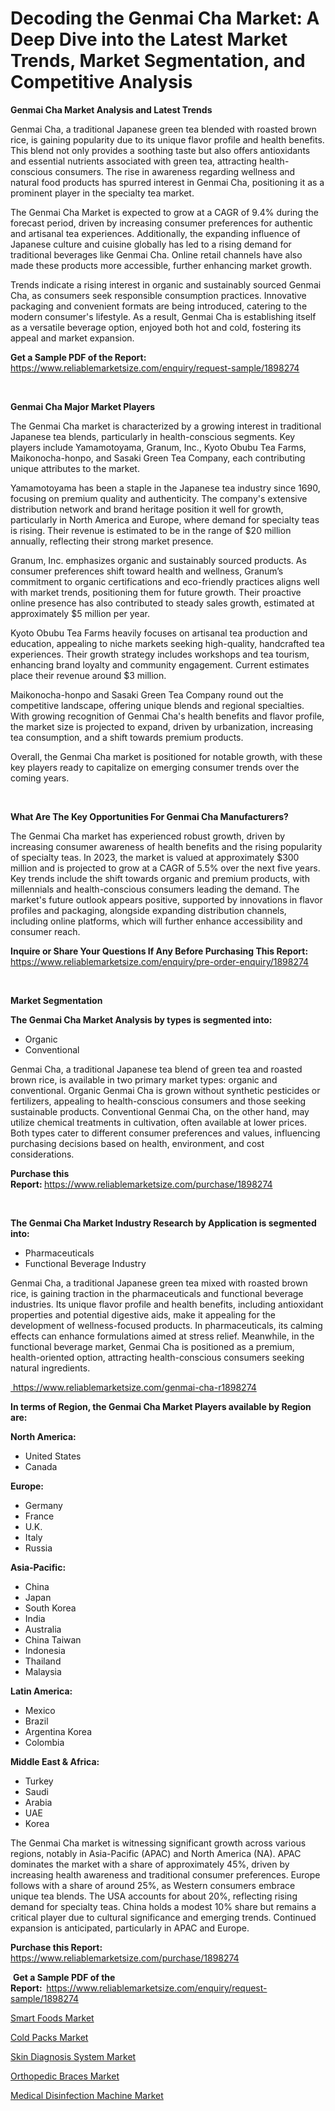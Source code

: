 <p><h1>Decoding the Genmai Cha Market: A Deep Dive into the Latest Market Trends, Market Segmentation, and Competitive Analysis</h1></p><p><strong>Genmai Cha Market Analysis and Latest Trends</strong></p>
<p><p>Genmai Cha, a traditional Japanese green tea blended with roasted brown rice, is gaining popularity due to its unique flavor profile and health benefits. This blend not only provides a soothing taste but also offers antioxidants and essential nutrients associated with green tea, attracting health-conscious consumers. The rise in awareness regarding wellness and natural food products has spurred interest in Genmai Cha, positioning it as a prominent player in the specialty tea market.</p><p>The Genmai Cha Market is expected to grow at a CAGR of 9.4% during the forecast period, driven by increasing consumer preferences for authentic and artisanal tea experiences. Additionally, the expanding influence of Japanese culture and cuisine globally has led to a rising demand for traditional beverages like Genmai Cha. Online retail channels have also made these products more accessible, further enhancing market growth.</p><p>Trends indicate a rising interest in organic and sustainably sourced Genmai Cha, as consumers seek responsible consumption practices. Innovative packaging and convenient formats are being introduced, catering to the modern consumer's lifestyle. As a result, Genmai Cha is establishing itself as a versatile beverage option, enjoyed both hot and cold, fostering its appeal and market expansion.</p></p>
<p><strong>Get a Sample PDF of the Report:&nbsp;</strong> <a href="https://www.reliablemarketsize.com/enquiry/request-sample/1898274?utm_campaign=3447&utm_medium=2&utm_source=Github&utm_content=ia&utm_term=07042025&utm_id=genmai-cha">https://www.reliablemarketsize.com/enquiry/request-sample/1898274</a></p>
<p>&nbsp;</p>
<p><strong>Genmai Cha Major Market Players</strong></p>
<p><p>The Genmai Cha market is characterized by a growing interest in traditional Japanese tea blends, particularly in health-conscious segments. Key players include Yamamotoyama, Granum, Inc., Kyoto Obubu Tea Farms, Maikonocha-honpo, and Sasaki Green Tea Company, each contributing unique attributes to the market.</p><p>Yamamotoyama has been a staple in the Japanese tea industry since 1690, focusing on premium quality and authenticity. The company's extensive distribution network and brand heritage position it well for growth, particularly in North America and Europe, where demand for specialty teas is rising. Their revenue is estimated to be in the range of $20 million annually, reflecting their strong market presence.</p><p>Granum, Inc. emphasizes organic and sustainably sourced products. As consumer preferences shift toward health and wellness, Granum’s commitment to organic certifications and eco-friendly practices aligns well with market trends, positioning them for future growth. Their proactive online presence has also contributed to steady sales growth, estimated at approximately $5 million per year.</p><p>Kyoto Obubu Tea Farms heavily focuses on artisanal tea production and education, appealing to niche markets seeking high-quality, handcrafted tea experiences. Their growth strategy includes workshops and tea tourism, enhancing brand loyalty and community engagement. Current estimates place their revenue around $3 million.</p><p>Maikonocha-honpo and Sasaki Green Tea Company round out the competitive landscape, offering unique blends and regional specialties. With growing recognition of Genmai Cha's health benefits and flavor profile, the market size is projected to expand, driven by urbanization, increasing tea consumption, and a shift towards premium products.</p><p>Overall, the Genmai Cha market is positioned for notable growth, with these key players ready to capitalize on emerging consumer trends over the coming years.</p></p>
<p>&nbsp;</p>
<p><strong>What Are The Key Opportunities For Genmai Cha Manufacturers?</strong></p>
<p><p>The Genmai Cha market has experienced robust growth, driven by increasing consumer awareness of health benefits and the rising popularity of specialty teas. In 2023, the market is valued at approximately $300 million and is projected to grow at a CAGR of 5.5% over the next five years. Key trends include the shift towards organic and premium products, with millennials and health-conscious consumers leading the demand. The market's future outlook appears positive, supported by innovations in flavor profiles and packaging, alongside expanding distribution channels, including online platforms, which will further enhance accessibility and consumer reach.</p></p>
<p><strong>Inquire or Share Your Questions If Any Before Purchasing This Report:</strong> <a href="https://www.reliablemarketsize.com/enquiry/pre-order-enquiry/1898274?utm_campaign=3447&utm_medium=2&utm_source=Github&utm_content=ia&utm_term=07042025&utm_id=genmai-cha">https://www.reliablemarketsize.com/enquiry/pre-order-enquiry/1898274</a></p>
<p>&nbsp;</p>
<p><strong>Market Segmentation</strong></p>
<p><strong>The Genmai Cha Market Analysis by types is segmented into:</strong></p>
<p><ul><li>Organic</li><li>Conventional</li></ul></p>
<p><p>Genmai Cha, a traditional Japanese tea blend of green tea and roasted brown rice, is available in two primary market types: organic and conventional. Organic Genmai Cha is grown without synthetic pesticides or fertilizers, appealing to health-conscious consumers and those seeking sustainable products. Conventional Genmai Cha, on the other hand, may utilize chemical treatments in cultivation, often available at lower prices. Both types cater to different consumer preferences and values, influencing purchasing decisions based on health, environment, and cost considerations.</p></p>
<p><strong>Purchase this Report:&nbsp;</strong><a href="https://www.reliablemarketsize.com/purchase/1898274?utm_campaign=3447&utm_medium=2&utm_source=Github&utm_content=ia&utm_term=07042025&utm_id=genmai-cha">https://www.reliablemarketsize.com/purchase/1898274</a></p>
<p>&nbsp;</p>
<p><strong>The Genmai Cha Market Industry Research by Application is segmented into:</strong></p>
<p><ul><li>Pharmaceuticals</li><li>Functional Beverage Industry</li></ul></p>
<p><p>Genmai Cha, a traditional Japanese green tea mixed with roasted brown rice, is gaining traction in the pharmaceuticals and functional beverage industries. Its unique flavor profile and health benefits, including antioxidant properties and potential digestive aids, make it appealing for the development of wellness-focused products. In pharmaceuticals, its calming effects can enhance formulations aimed at stress relief. Meanwhile, in the functional beverage market, Genmai Cha is positioned as a premium, health-oriented option, attracting health-conscious consumers seeking natural ingredients.</p></p>
<p><a href="https://www.reliablemarketsize.com/genmai-cha-r1898274?utm_campaign=3447&utm_medium=2&utm_source=Github&utm_content=ia&utm_term=07042025&utm_id=genmai-cha">&nbsp;https://www.reliablemarketsize.com/genmai-cha-r1898274</a></p>
<p><strong>In terms of Region, the Genmai Cha Market Players available by Region are:</strong></p>
<p>
    <p> <strong> North America: </strong>
        <ul>
            <li>United States</li>
            <li>Canada</li>
        </ul>
        </p> 
    <p> <strong> Europe: </strong>
        <ul>
            <li>Germany</li>
            <li>France</li>
            <li>U.K.</li>
            <li>Italy</li>
            <li>Russia</li>
        </ul>
        </p> 
    <p> <strong> Asia-Pacific: </strong>
        <ul>
            <li>China</li>
            <li>Japan</li>
            <li>South Korea</li>
            <li>India</li>
            <li>Australia</li>
            <li>China Taiwan</li>
            <li>Indonesia</li>
            <li>Thailand</li>
            <li>Malaysia</li>
        </ul>
        </p> 
    <p> <strong> Latin America: </strong>
        <ul>
            <li>Mexico</li>
            <li>Brazil</li>
            <li>Argentina Korea</li>
            <li>Colombia</li>
        </ul>
        </p> 
    <p> <strong> Middle East & Africa: </strong>
        <ul>
            <li>Turkey</li>
            <li>Saudi</li>
            <li>Arabia</li>
            <li>UAE</li>
            <li>Korea</li>
        </ul>
    </p>
    </p>
<p><p>The Genmai Cha market is witnessing significant growth across various regions, notably in Asia-Pacific (APAC) and North America (NA). APAC dominates the market with a share of approximately 45%, driven by increasing health awareness and traditional consumer preferences. Europe follows with a share of around 25%, as Western consumers embrace unique tea blends. The USA accounts for about 20%, reflecting rising demand for specialty teas. China holds a modest 10% share but remains a critical player due to cultural significance and emerging trends. Continued expansion is anticipated, particularly in APAC and Europe.</p></p>
<p><strong>Purchase this Report: </strong><a href="https://www.reliablemarketsize.com/purchase/1898274?utm_campaign=3447&utm_medium=2&utm_source=Github&utm_content=ia&utm_term=07042025&utm_id=genmai-cha">https://www.reliablemarketsize.com/purchase/1898274</a></p>
<p>&nbsp;<strong>Get a Sample PDF of the Report:&nbsp;&nbsp;</strong><a href="https://www.reliablemarketsize.com/enquiry/request-sample/1898274?utm_campaign=3447&utm_medium=2&utm_source=Github&utm_content=ia&utm_term=07042025&utm_id=genmai-cha">https://www.reliablemarketsize.com/enquiry/request-sample/1898274</a></p>
<p><strong></strong></p>
<p><p><a href="https://github.com/guyotkiferhi/Market-Research-Report-List-1/blob/main/smart-foods-market.md?utm_campaign=3447&utm_medium=2&utm_source=Github&utm_content=ia&utm_term=07042025&utm_id=genmai-cha">Smart Foods Market</a></p><p><a href="https://www.linkedin.com/pulse/insightful-analysis-cold-packs-market-2025-2032-dynamics-psqoe?utm_campaign=3447&utm_medium=2&utm_source=Github&utm_content=ia&utm_term=07042025&utm_id=genmai-cha">Cold Packs Market</a></p><p><a href="https://www.linkedin.com/pulse/analytics-driven-insights-skin-diagnosis-system-market-revenue-lm0he?utm_campaign=3447&utm_medium=2&utm_source=Github&utm_content=ia&utm_term=07042025&utm_id=genmai-cha">Skin Diagnosis System Market</a></p><p><a href="https://www.linkedin.com/pulse/orthopedic-braces-market-growth-outlook-comprehensive-analysis-l81se?utm_campaign=3447&utm_medium=2&utm_source=Github&utm_content=ia&utm_term=07042025&utm_id=genmai-cha">Orthopedic Braces Market</a></p><p><a href="https://www.linkedin.com/pulse/overview-medical-disinfection-machinemarket-industryshowing-prgfe?utm_campaign=3447&utm_medium=2&utm_source=Github&utm_content=ia&utm_term=07042025&utm_id=genmai-cha">Medical Disinfection Machine Market</a></p></p>